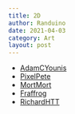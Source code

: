 ```yaml
---
title: 2D
author: Randuino
date: 2021-04-03
category: Art
layout: post
---
```


- <a href="https://www.youtube.com/channel/UC08QfQDLAd9D7aYPFgBUIng" target="_blank">AdamCYounis</a>
- <a href="https://www.youtube.com/user/MilkoDaily" target="_blank">PixelPete</a>
- <a href="https://www.youtube.com/user/atMNRArt" target="_blank">MortMort</a>
- <a href="https://www.youtube.com/user/iFraffrog" target="_blank">Fraffrog</a>
- <a href="https://www.youtube.com/user/RichardHTT" target="_blank">RichardHTT</a>
